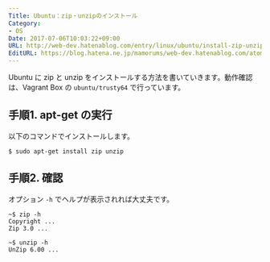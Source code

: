 ```yaml
---
Title: Ubuntu：zip・unzipのインストール
Category:
- OS
Date: 2017-07-06T10:03:22+09:00
URL: http://web-dev.hatenablog.com/entry/linux/ubuntu/install-zip-unzip
EditURL: https://blog.hatena.ne.jp/mamorums/web-dev.hatenablog.com/atom/entry/8599973812277196436
---
```


Ubuntu に zip と unzip をインストールする方法を書いていきます。動作確認は、Vagrant Box の `ubuntu/trusty64` で行っています。


## 手順1. apt-get の実行
以下のコマンドでインストールします。

```
$ sudo apt-get install zip unzip
```


## 手順2. 確認
オプション `-h` でヘルプが表示されれば大丈夫です。

```
~$ zip -h
Copyright ...
Zip 3.0 ...
```

```
~$ unzip -h
UnZip 6.00 ...
```
